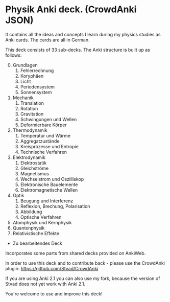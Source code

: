 # Physik Anki deck. (CrowdAnki JSON)

It contains all the ideas and concepts I learn during my physics studies as Anki cards. The cards are all in German.

This deck consists of 33 sub-decks.
The Anki structure is built up as follows:

0. Grundlagen
    1. Fehlerrechnung
    2. Koryphäen
    3. Licht
    4. Periodensystem
    5. Sonnensystem
1. Mechanik
    1. Translation
    2. Rotation
    3. Gravitation
    4. Schwingungen und Wellen
    5. Deformierbare Körper
2. Thermodynamik
    1. Temperatur und Wärme
    2. Aggregatzustände
    3. Kreisprozesse und Entropie
    4. Technische Verfahren
3. Elektrodynamik
    1. Elektrostatik
    2. Gleichströme
    3. Magnetismus
    4. Wechselstrom und Oszilliskop
    5. Elektronische Bauelemente
    6. Elektromagnetische Wellen
4. Optik
    1. Beugung und Interferenz
    2. Reflexion, Brechung, Polarisation
    3. Abbildung
    4. Optische Verfahren
5. Atomphysik und Kernphysik
6. Quantenphysik
7. Relativistische Effekte
* Zu bearbeitendes Deck

Incorporates some parts from shared decks provided on AnkiWeb.

In order to use this deck and to contribute back - please use the CrowdAnki plugin: https://github.com/Stvad/CrowdAnki

If you are using Anki 2.1 you can also use my fork, because the version of Stvad does not yet work with Anki 2.1.


You're welcome to use and improve this deck!
